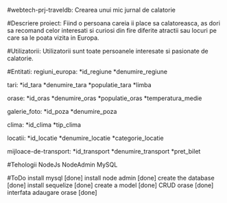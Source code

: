 #webtech-prj-traveldb:
Crearea unui mic jurnal de calatorie

#Descriere proiect:
Fiind o persoana careia ii place sa calatoreasca, as dori sa recomand celor interesati si curiosi din fire diferite
atractii sau locuri pe care sa le poata vizita in Europa.

#Utilizatorii:
Utilizatorii sunt toate persoanele interesate si pasionate de calatorie.

#Entitati:
regiuni_europa:
*id_regiune
*denumire_regiune

tari:
*id_tara
*denumire_tara
*populatie_tara
*limba

orase:
*id_oras
*denumire_oras
*populatie_oras
*temperatura_medie

galerie_foto:
*id_poza
*denumire_poza

clima:
*id_clima
*tip_clima

locatii:
*id_locatie
*denumire_locatie
*categorie_locatie

mijloace-de-transport:
*id_transport
*denumire_transport
*pret_bilet

#Tehologii
NodeJs
NodeAdmin
MySQL

#ToDo
install mysql [done]
install node admin [done]
create the database [done]
install sequelize [done]
create a model [done]
CRUD orase [done]
interfata adaugare orase [done]